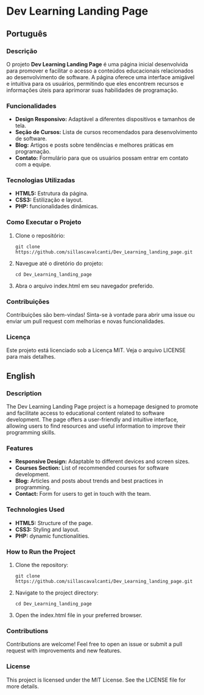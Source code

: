 # Dev Learning Landing Page

## Português

### Descrição

O projeto **Dev Learning Landing Page** é uma página inicial desenvolvida para promover e facilitar o acesso a conteúdos educacionais relacionados ao desenvolvimento de software. A página oferece uma interface amigável e intuitiva para os usuários, permitindo que eles encontrem recursos e informações úteis para aprimorar suas habilidades de programação.

### Funcionalidades

- **Design Responsivo:** Adaptável a diferentes dispositivos e tamanhos de tela.
- **Seção de Cursos:** Lista de cursos recomendados para desenvolvimento de software.
- **Blog:** Artigos e posts sobre tendências e melhores práticas em programação.
- **Contato:** Formulário para que os usuários possam entrar em contato com a equipe.

### Tecnologias Utilizadas

- **HTML5:** Estrutura da página.
- **CSS3:** Estilização e layout.
- **PHP:** funcionalidades dinâmicas.

### Como Executar o Projeto

1. Clone o repositório:
    ```
    git clone https://github.com/sillascavalcanti/Dev_Learning_landing_page.git
    ```
   
2. Navegue até o diretório do projeto:
    ```
    cd Dev_Learning_landing_page
    ```

3. Abra o arquivo index.html em seu navegador preferido.

### Contribuições
Contribuições são bem-vindas! Sinta-se à vontade para abrir uma issue ou enviar um pull request com melhorias e novas funcionalidades.

### Licença
Este projeto está licenciado sob a Licença MIT. Veja o arquivo LICENSE para mais detalhes.


## English
### Description
The Dev Learning Landing Page project is a homepage designed to promote and facilitate access to educational content related to software development. The page offers a user-friendly and intuitive interface, allowing users to find resources and useful information to improve their programming skills.

### Features
- **Responsive Design:** Adaptable to different devices and screen sizes.
- **Courses Section:** List of recommended courses for software development.
- **Blog:** Articles and posts about trends and best practices in programming.
- **Contact:** Form for users to get in touch with the team.
### Technologies Used
- **HTML5:** Structure of the page.
- **CSS3:** Styling and layout.
- **PHP:** dynamic functionalities.

### How to Run the Project
1. Clone the repository:
   
    ```
    git clone https://github.com/sillascavalcanti/Dev_Learning_landing_page.git
    ```
2. Navigate to the project directory:
   
    ```
    cd Dev_Learning_landing_page
    ```
3. Open the index.html file in your preferred browser.
### Contributions
Contributions are welcome! Feel free to open an issue or submit a pull request with improvements and new features.

### License
This project is licensed under the MIT License. See the LICENSE file for more details.


